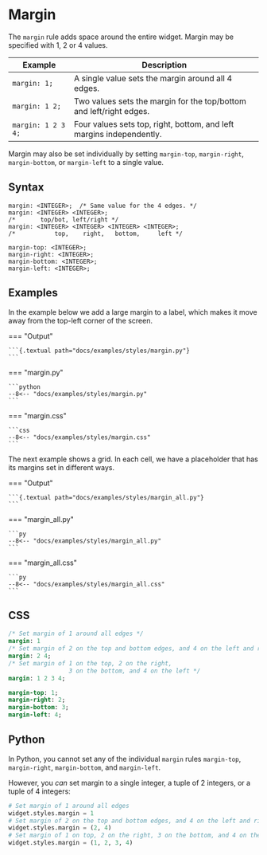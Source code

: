 # Margin

The `margin` rule adds space around the entire widget. Margin may be specified with 1, 2 or 4 values.

| Example            | Description                                                          |
|--------------------|----------------------------------------------------------------------|
| `margin: 1;`       | A single value sets the margin around all 4 edges.                   |
| `margin: 1 2;`     | Two values sets the margin for the top/bottom and left/right edges.  |
| `margin: 1 2 3 4;` | Four values sets top, right, bottom, and left margins independently. |

Margin may also be set individually by setting `margin-top`, `margin-right`, `margin-bottom`, or `margin-left` to a single value.

## Syntax

```
margin: <INTEGER>;  /* Same value for the 4 edges. */
margin: <INTEGER> <INTEGER>;
/*       top/bot, left/right */
margin: <INTEGER> <INTEGER> <INTEGER> <INTEGER>;
/*           top,    right,   bottom,     left */

margin-top: <INTEGER>;
margin-right: <INTEGER>;
margin-bottom: <INTEGER>;
margin-left: <INTEGER>;
```

## Examples

In the example below we add a large margin to a label, which makes it move away from the top-left corner of the screen.

=== "Output"

    ```{.textual path="docs/examples/styles/margin.py"}
    ```

=== "margin.py"

    ```python
    --8<-- "docs/examples/styles/margin.py"
    ```

=== "margin.css"

    ```css
    --8<-- "docs/examples/styles/margin.css"
    ```

The next example shows a grid.
In each cell, we have a placeholder that has its margins set in different ways.

=== "Output"

    ```{.textual path="docs/examples/styles/margin_all.py"}
    ```

=== "margin_all.py"

    ```py
    --8<-- "docs/examples/styles/margin_all.py"
    ```

=== "margin_all.css"

    ```py
    --8<-- "docs/examples/styles/margin_all.css"
    ```

## CSS

```sass
/* Set margin of 1 around all edges */
margin: 1
/* Set margin of 2 on the top and bottom edges, and 4 on the left and right */
margin: 2 4;
/* Set margin of 1 on the top, 2 on the right,
                 3 on the bottom, and 4 on the left */
margin: 1 2 3 4;

margin-top: 1;
margin-right: 2;
margin-bottom: 3;
margin-left: 4;
```

## Python

In Python, you cannot set any of the individual `margin` rules `margin-top`, `margin-right`, `margin-bottom`, and `margin-left`.

However, you _can_ set margin to a single integer, a tuple of 2 integers, or a tuple of 4 integers:

```python
# Set margin of 1 around all edges
widget.styles.margin = 1
# Set margin of 2 on the top and bottom edges, and 4 on the left and right
widget.styles.margin = (2, 4)
# Set margin of 1 on top, 2 on the right, 3 on the bottom, and 4 on the left
widget.styles.margin = (1, 2, 3, 4)
```
